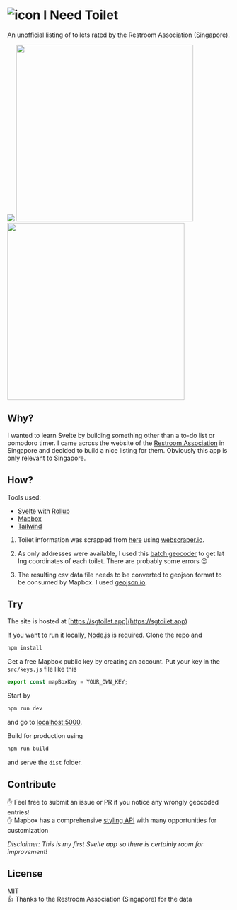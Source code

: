 ![icon](https://github.com/cerivitos/INeedToilet/blob/master/src/assets/favicon-32x32.png)
I Need Toilet
=============
An unofficial listing of toilets rated by the Restroom Association (Singapore).

<img src="https://github.com/cerivitos/INeedToilet/blob/master/sgtoilet.app_screenshot3.png"/> <img src="https://github.com/cerivitos/INeedToilet/blob/master/sgtoilet.app_screenshot4.png" height="400"/> <img src="https://github.com/cerivitos/INeedToilet/blob/master/sgtoilet.app_screenshot2.png" height="400"/>

## Why?
I wanted to learn Svelte by building something other than a to-do list or pomodoro timer. I came across the website of the [Restroom Association](https://www.toilet.org.sg) in Singapore and decided to build a nice listing for them. Obviously this app is only relevant to Singapore.

## How?
Tools used:
* [Svelte](https://svelte.dev) with [Rollup](https://rollupjs.org)
* [Mapbox](https://mapbox.com)
* [Tailwind](https://tailwindcss.com)

1) Toilet information was scrapped from [here](https://www.toilet.org.sg/loomapdirectory) using [webscraper.io](https://webscraper.io). 

2) As only addresses were available, I used this [batch geocoder](https://geocode.localfocus.nl/) to get lat lng coordinates of each toilet. There are probably some errors :wink:

3) The resulting csv data file needs to be converted to geojson format to be consumed by Mapbox. I used [geojson.io](https://geojson.io).

## Try
The site is hosted at [https://sgtoilet.app](https://sgtoilet.app)

If you want to run it locally, [Node.js](https://nodejs.org) is required. Clone the repo and
```bash
npm install
```
Get a free Mapbox public key by creating an account. Put your key in the `src/keys.js` file like this
```javascript
export const mapBoxKey = YOUR_OWN_KEY;
```
Start by
```bash
npm run dev
```
and go to [localhost:5000](http://localhost:5000).

Build for production using
```bash
npm run build
```
and serve the `dist` folder.

## Contribute
:raised_hand: Feel free to submit an issue or PR if you notice any wrongly geocoded entries!\
:raised_hand: Mapbox has a comprehensive [styling API](https://docs.mapbox.com/mapbox-gl-js/api/) with many opportunities for customization

*Disclaimer: This is my first Svelte app so there is certainly room for improvement!*

## License
MIT\
:+1: Thanks to the Restroom Association (Singapore) for the data
